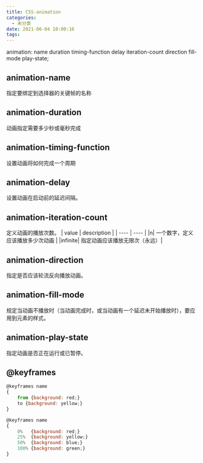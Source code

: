 ```yaml
---
title: CSS-animation
categories:
  - 未分类
date: 2021-06-04 10:00:16
tags:
---
```

animation: name duration timing-function delay iteration-count direction fill-mode play-state;

## animation-name	
指定要绑定到选择器的关键帧的名称

## animation-duration	
动画指定需要多少秒或毫秒完成

## animation-timing-function	
设置动画将如何完成一个周期

## animation-delay	
设置动画在启动前的延迟间隔。

## animation-iteration-count	
定义动画的播放次数。
|  value   | description  |
|  ----  | ----  |
|n|	一个数字，定义应该播放多少次动画	|
|infinite|	指定动画应该播放无限次（永远）|


## animation-direction	
指定是否应该轮流反向播放动画。

## animation-fill-mode	
规定当动画不播放时（当动画完成时，或当动画有一个延迟未开始播放时），要应用到元素的样式。

## animation-play-state	
指定动画是否正在运行或已暂停。

## @keyframes
```js
@keyframes name
{
    from {background: red;}
    to {background: yellow;}
}

@keyframes name
{
    0%   {background: red;}
    25%  {background: yellow;}
    50%  {background: blue;}
    100% {background: green;}
}
```